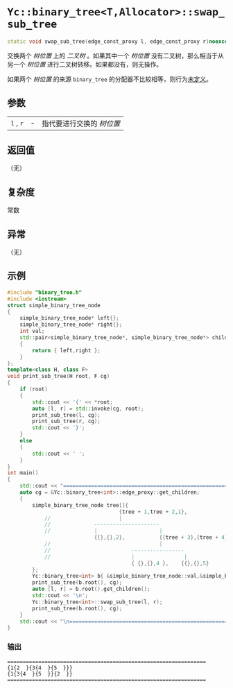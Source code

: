 # `Yc::binary_tree<T,Allocator>::swap_sub_tree`

```C++
static void swap_sub_tree(edge_const_proxy l, edge_const_proxy r)noexcept
```

交换两个 _树位置_ 上的 _二叉树_ 。如果其中一个 _树位置_ 没有二叉树，那么相当于从另一个 _树位置_ 进行二叉树转移。如果都没有，则无操作。

如果两个 _树位置_ 的来源 `binary_tree` 的分配器不比较相等，则行为[未定义](https://zh.cppreference.com/w/cpp/language/ub)。

## 参数

||||
|-:|-|:-|
|`l` , `r`|-|指代要进行交换的 _树位置_ |

## 返回值

（无）

## 复杂度

常数

## 异常

（无）

## 示例

```C++
#include "binary_tree.h"
#include <iostream>
struct simple_binary_tree_node
{
    simple_binary_tree_node* left{};
    simple_binary_tree_node* right{};
    int val;
    std::pair<simple_binary_tree_node*, simple_binary_tree_node*> children()const noexcept
    {
        return { left,right };
    }
};
template<class H, class F>
void print_sub_tree(H root, F cg)
{
    if (root)
    {
        std::cout << '{' << *root;
        auto [l, r] = std::invoke(cg, root);
        print_sub_tree(l, cg);
        print_sub_tree(r, cg);
        std::cout << '}';
    }
    else
    {
        std::cout << ' ';
    }
}
int main()
{
    std::cout << "================================================================\n";
    auto cg = &Yc::binary_tree<int>::edge_proxy::get_children;
    {
        simple_binary_tree_node tree[]{
                                    {tree + 1,tree + 2,1},
            //                      |
            //              ---------------------
            //              |                    |
                            {{},{},2},           {{tree + 3},{tree + 4},3},
            //                                   |
            //                          -----------------
            //                          |                |
                                        { {},{},4 },    {{},{},5}
        };
        Yc::binary_tree<int> b{ &simple_binary_tree_node::val,&simple_binary_tree_node::children,&tree[0] };
        print_sub_tree(b.root(), cg);
        auto [l, r] = b.root().get_children();
        std::cout << '\n';
        Yc::binary_tree<int>::swap_sub_tree(l, r);
        print_sub_tree(b.root(), cg);
    }
    std::cout << "\n================================================================\n";
}
```

### 输出

```plain text
================================================================
{1{2  }{3{4  }{5  }}}
{1{3{4  }{5  }}{2  }}
================================================================

```
